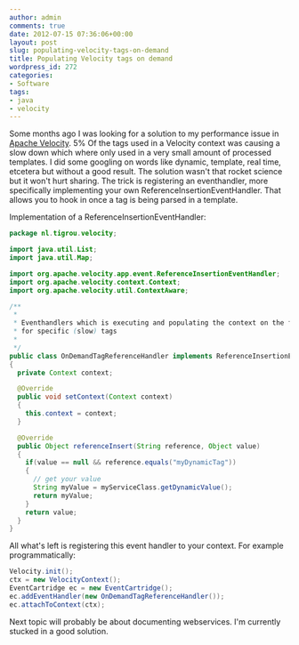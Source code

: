 ```yaml
---
author: admin
comments: true
date: 2012-07-15 07:36:06+00:00
layout: post
slug: populating-velocity-tags-on-demand
title: Populating Velocity tags on demand
wordpress_id: 272
categories:
- Software
tags:
- java
- velocity
---
```


Some months ago I was looking for a solution to my performance issue in [Apache Velocity](http://velocity.apache.org/). 5% Of the tags used in a Velocity context was causing a slow down which where only used in a very small amount of processed templates. I did some googling on words like dynamic, template, real time, etcetera but without a good result. The solution wasn't that rocket science but it won't hurt sharing. The trick is registering an eventhandler, more specifically implementing your own ReferenceInsertionEventHandler. That allows you to hook in once a tag is being parsed in a template.

Implementation of a ReferenceInsertionEventHandler:

``` java
package nl.tigrou.velocity;

import java.util.List;
import java.util.Map;

import org.apache.velocity.app.event.ReferenceInsertionEventHandler;
import org.apache.velocity.context.Context;
import org.apache.velocity.util.ContextAware;

/**
 *
 * Eventhandlers which is executing and populating the context on the fly
 * for specific (slow) tags
 *
 */
public class OnDemandTagReferenceHandler implements ReferenceInsertionEventHandler, ContextAware
{
  private Context context;

  @Override
  public void setContext(Context context)
  {
    this.context = context;
  }

  @Override
  public Object referenceInsert(String reference, Object value)
  {
    if(value == null && reference.equals("myDynamicTag"))
    {
      // get your value
      String myValue = myServiceClass.getDynamicValue();
      return myValue;
    }
    return value;
  }
}
```


All what's left is registering this event handler to your context. For example programmatically:

``` java
Velocity.init();   
ctx = new VelocityContext();   
EventCartridge ec = new EventCartridge(); 
ec.addEventHandler(new OnDemandTagReferenceHandler()); 
ec.attachToContext(ctx);
```

Next topic will probably be about documenting webservices. I'm currently stucked in a good solution.
